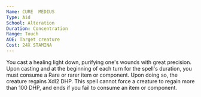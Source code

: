 ```yaml
---
Name: CURE  MEDIUS
Type: Aid
School: Alteration
Duration: Concentration 
Range: Touch
AOE: Target creature
Cost: 24X STAMINA
---
```

You cast a healing light down, purifying one's wounds with great precision. Upon casting and at the beginning of each turn for the spell's duration, you must consume a Rare or rarer item or component. Upon doing so, the creature regains Xdl2 DHP. This spell cannot force a creature to regain more than 100 DHP, and ends if you fail to consume an item or component.